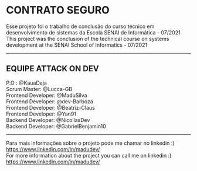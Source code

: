 # CONTRATO SEGURO

Esse projeto foi o trabalho de conclusão do curso técnico em desenvolvimento de sistemas da Escola SENAI de Informática - 07/2021 
<br/>
This project was the conclusion of the technical course on systems development at the SENAI School of Informatics - 07/2021
___________________________________

## EQUIPE ATTACK ON DEV

P.O : @KauaDeja
<br/>
Scrum Master: @Lucca-GB
<br/>
Frontend Developer: @MaduSilva
<br/>
Frontend Developer: @dev-Barboza
<br/>
Frontend Developer: @Beatriz-Claus
<br/>
Frontend Developer: @Yan91
<br/>
Backend Developer: @NicollasDev
<br/>
Backend Developer: @GabrielBenjamin10
<br/>
_____________________________

Para mais informações sobre o projeto pode me chamar no linkedin :) https://www.linkedin.com/in/madudev/
<br/>
For more information about the project you can call me on linkedin :) https://www.linkedin.com/in/madudev/
